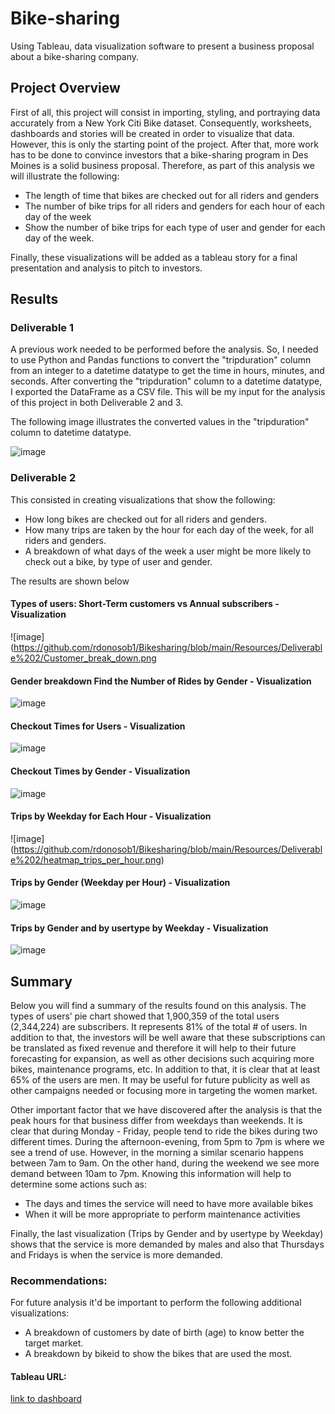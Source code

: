# Bike-sharing
Using Tableau, data visualization software to present a business proposal about a bike-sharing company. 

## Project Overview
First of all, this project will consist in importing, styling, and portraying data accurately from a New York Citi Bike dataset. Consequently, worksheets, dashboards and stories will be created in order to visualize that data. However, this is only the starting point of the project. After that, more work has to be done to convince investors that a bike-sharing program in Des Moines is a solid business proposal. Therefore, as part of this analysis we will illustrate the following: 

* The length of time that bikes are checked out for all riders and genders
* The number of bike trips for all riders and genders for each hour of each day of the week
* Show the number of bike trips for each type of user and gender for each day of the week.

Finally, these visualizations will be added as a tableau story for a final presentation and analysis to pitch to investors.

## Results
### Deliverable 1
A previous work needed to be performed before the analysis. So, I needed to use Python and Pandas functions to convert the "tripduration" column from an integer to a datetime datatype to get the time in hours, minutes, and seconds. After converting the "tripduration" column to a datetime datatype, I exported the DataFrame as a CSV file. This will be my input for the analysis of this project in both Deliverable 2 and 3. 

The following image illustrates the converted values in the "tripduration" column to datetime datatype.

![image](https://github.com/rdonosob1/Bikesharing/blob/main/Resources/DataFrame%20-%20Deliverable%201.png)

### Deliverable 2
This consisted in creating visualizations that show the following:

* How long bikes are checked out for all riders and genders.
* How many trips are taken by the hour for each day of the week, for all riders and genders.
* A breakdown of what days of the week a user might be more likely to check out a bike, by type of user and gender.

The results are shown below
#### Types of users: Short-Term customers vs Annual subscribers - Visualization
![image](https://github.com/rdonosob1/Bikesharing/blob/main/Resources/Deliverable%202/Customer_break_down.png

#### Gender breakdown Find the Number of Rides by Gender - Visualization
![image](https://github.com/rdonosob1/Bikesharing/blob/main/Resources/Deliverable%202/gender_break_down.png)

#### Checkout Times for Users - Visualization
![image](https://github.com/rdonosob1/Bikesharing/blob/main/Resources/Deliverable%202/checkout_times_for_all_users.png)

#### Checkout Times by Gender - Visualization
![image](https://github.com/rdonosob1/Bikesharing/blob/main/Resources/Deliverable%202/checkout_times_by_gender.png)

#### Trips by Weekday for Each Hour - Visualization
![image] (https://github.com/rdonosob1/Bikesharing/blob/main/Resources/Deliverable%202/heatmap_trips_per_hour.png)

#### Trips by Gender (Weekday per Hour) - Visualization
![image](https://github.com/rdonosob1/Bikesharing/blob/main/Resources/Deliverable%202/heatmap_time_by_gender_weekday-hour.png)

#### Trips by Gender and by usertype by Weekday - Visualization
![image](https://github.com/rdonosob1/Bikesharing/blob/main/Resources/Deliverable%202/heatmap_user_gender_weekday.png)

## Summary
Below you will find a summary of the results found on this analysis.
The types of users’ pie chart showed that 1,900,359 of the total users (2,344,224) are subscribers. It represents 81% of the total # of users. In addition to that, the investors will be well aware that these subscriptions can be translated as fixed revenue and therefore it will help to their future forecasting for expansion, as well as other decisions such acquiring more bikes, maintenance programs, etc. 
In addition to that, it is clear that at least 65% of the users are men. It may be useful for future publicity as well as other campaigns needed or focusing more in targeting the women market. 

Other important factor that we have discovered after the analysis is that the peak hours for that business differ from weekdays than weekends. It is clear that during Monday - Friday, people tend to ride the bikes during two different times. During the afternoon-evening, from 5pm to 7pm is where we see a trend of use. However, in the morning a similar scenario happens between 7am to 9am. On the other hand, during the weekend we see more demand between 10am to 7pm. Knowing this information will help to determine some actions such as: 
 * The days and times the service will need to have more available bikes
 * When it will be more appropriate to perform maintenance activities

Finally, the last visualization (Trips by Gender and by usertype by Weekday) shows that the service is more demanded by males and also that Thursdays and Fridays is when the service is more demanded. 

### Recommendations:
For future analysis it'd be important to perform the following additional visualizations:
  * A breakdown of customers by date of birth (age) to know better the target market.
  * A breakdown by bikeid to show the bikes that are used the most.

#### Tableau URL:
[link to dashboard](https://public.tableau.com/views/Bike-SharingDesMoines/Story1?:language=es-ES&publish=yes&:display_count=n&:origin=viz_share_link)

